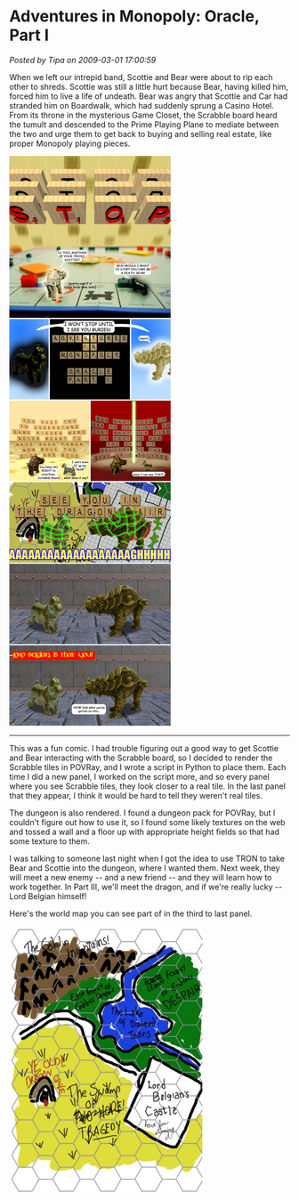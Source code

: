 # Adventures in Monopoly: Oracle, Part I

*Posted by Tipa on 2009-03-01 17:00:59*

When we left our intrepid band, Scottie and Bear were about to rip each other to shreds. Scottie was still a little hurt because Bear, having killed him, forced him to live a life of undeath. Bear was angry that Scottie and Car had stranded him on Boardwalk, which had suddenly sprung a Casino Hotel. From its throne in the mysterious Game Closet, the Scrabble board heard the tumult and descended to the Prime Playing Plane to mediate between the two and urge them to get back to buying and selling real estate, like proper Monopoly playing pieces.

![comic](../uploads/2009/03/comic.jpg "comic")

---

This was a fun comic. I had trouble figuring out a good way to get Scottie and Bear interacting with the Scrabble board, so I decided to render the Scrabble tiles in POVRay, and I wrote a script in Python to place them. Each time I did a new panel, I worked on the script more, and so every panel where you see Scrabble tiles, they look closer to a real tile. In the last panel that they appear, I think it would be hard to tell they weren't real tiles.

The dungeon is also rendered. I found a dungeon pack for POVRay, but I couldn't figure out how to use it, so I found some likely textures on the web and tossed a wall and a floor up with appropriate height fields so that had some texture to them.

I was talking to someone last night when I got the idea to use TRON to take Bear and Scottie into the dungeon, where I wanted them. Next week, they will meet a new enemy -- and a new friend -- and they will learn how to work together. In Part III, we'll meet the dragon, and if we're really lucky -- Lord Belgian himself!

Here's the world map you can see part of in the third to last panel. 

[![hexmap](../uploads/2009/03/hexmap-347x480.jpg "hexmap")](../uploads/2009/03/hexmap.jpg)

